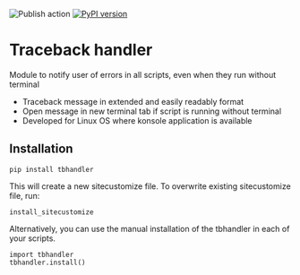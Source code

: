 ![Publish action](https://github.com/github/docs/actions/workflows/main.yml/badge.svg)
[![PyPI version](https://badge.fury.io/py/backupmaster.svg)](https://badge.fury.io/py/backupmaster)

# Traceback handler

Module to notify user of errors in all scripts, even when they run without terminal
* Traceback message in extended and easily readably format
* Open message in new terminal tab if script is running without terminal
* Developed for Linux OS where konsole application is available

## Installation

```shell
pip install tbhandler
```

This will create a new sitecustomize file. To overwrite existing sitecustomize file, run:

```shell
install_sitecustomize
```

Alternatively, you can use the manual installation of the tbhandler in each of your scripts.

```shell
import tbhandler
tbhandler.install()
```
